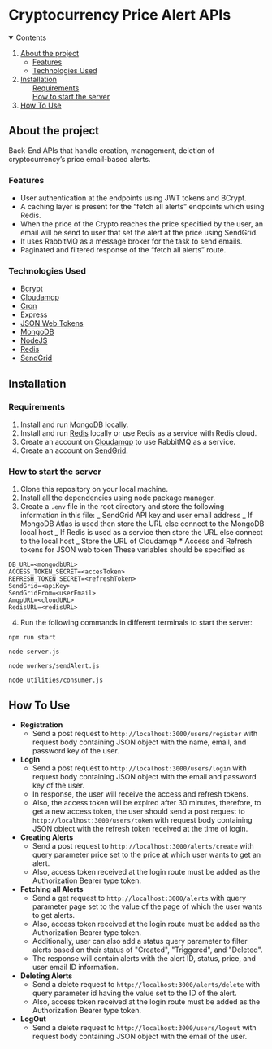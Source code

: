 # Cryptocurrency Price Alert APIs

<details open="open">
  <summary>Contents</summary>
  <ol>
    <li>
      <a href="#about-the-project"> About the project </a>
      <ul>
        <li><a href="#features">Features</a></li>
      </ul>
       <ul>
        <li><a href="#technologies-used">Technologies Used</a></li>
      </ul>
    </li>
    <li>
      <a href="#installation">Installation</a>
      <ul><a href="#requirements">Requirements</a></ul>
      <ul><a href="#how-to-start-the-server">How to start the server</a></ul>
    </li>
    <li><a href="#how-to-use">How To Use</a></li>
  </ol>
</details>

## About the project

Back-End APIs that handle creation, management, deletion of cryptocurrency’s price email-based alerts.

### Features

- User authentication at the endpoints using JWT tokens and BCrypt.
- A caching layer is present for the “fetch all alerts” endpoints which using Redis.
- When the price of the Crypto reaches the price specified by the user, an email will be send to user that set the alert at the price using SendGrid.
- It uses RabbitMQ as a message broker for the task to send emails.
- Paginated and filtered response of the “fetch all alerts” route.

### Technologies Used

- [Bcrypt](https://www.npmjs.com/package/bcrypt)
- [Cloudamqp](https://www.cloudamqp.com/)
- [Cron](https://github.com/kelektiv/node-cron)
- [Express](https://expressjs.com/)
- [JSON Web Tokens](https://jwt.io/)
- [MongoDB](https://www.mongodb.com/)
- [NodeJS](https://nodejs.org/en/)
- [Redis](https://redis.io/)
- [SendGrid](https://sendgrid.com/)

## Installation

### Requirements

1. Install and run [MongoDB](https://www.mongodb.com/) locally.
2. Install and run [Redis](https://redis.io/) locally or use Redis as a service with Redis cloud.
3. Create an account on [Cloudamqp](https://www.cloudamqp.com/) to use RabbitMQ as a service.
4. Create an account on [SendGrid](https://sendgrid.com/).

### How to start the server

1. Clone this repository on your local machine.
2. Install all the dependencies using node package manager.
3. Create a `.env` file in the root directory and store the following information in this file:
   _ SendGrid API key and user email address
   _ If MongoDB Atlas is used then store the URL else connect to the MongoDB local host
   _ If Redis is used as a service then store the URL else connect to the local host
   _ Store the URL of Cloudamqp \* Access and Refresh tokens for JSON web token
   These variables should be specified as

```
DB_URL=<mongodbURL>
ACCESS_TOKEN_SECRET=<accesToken>
REFRESH_TOKEN_SECRET=<refreshToken>
SendGrid=<apiKey>
SendGridFrom=<userEmail>
AmqpURL=<cloudURL>
RedisURL=<redisURL>
```

4. Run the following commands in different terminals to start the server:

```
npm run start
```

```
node server.js
```

```
node workers/sendAlert.js
```

```
node utilities/consumer.js
```

## How To Use

- **Registration**
  - Send a post request to `http://localhost:3000/users/register` with request body containing JSON object with the name, email, and password key of the user.
- **LogIn**
  - Send a post request to `http://localhost:3000/users/login` with request body containing JSON object with the email and password key of the user.
  - In response, the user will receive the access and refresh tokens.
  - Also, the access token will be expired after 30 minutes, therefore, to get a new access token, the user should send a post request to `http://localhost:3000/users/token` with request body containing JSON object with the refresh token received at the time of login.
- **Creating Alerts**
  - Send a post request to `http://localhost:3000/alerts/create` with query parameter price set to the price at which user wants to get an alert.
  - Also, access token received at the login route must be added as the Authorization Bearer type token.
- **Fetching all Alerts**
  - Send a get request to `http://localhost:3000/alerts` with query parameter page set to the value of the page of which the user wants to get alerts.
  - Also, access token received at the login route must be added as the Authorization Bearer type token.
  - Additionally, user can also add a status query parameter to filter alerts based on their status of "Created", "Triggered", and "Deleted".
  - The response will contain alerts with the alert ID, status, price, and user email ID information.
- **Deleting Alerts**
  - Send a delete request to `http://localhost:3000/alerts/delete` with query parameter id having the value set to the ID of the alert.
  - Also, access token received at the login route must be added as the Authorization Bearer type token.
- **LogOut**
  - Send a delete request to `http://localhost:3000/users/logout` with request body containing JSON object with the email of the user.
